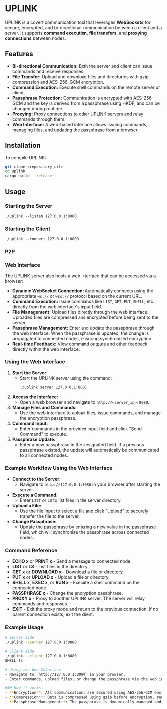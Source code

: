 # UPLINK

UPLINK is a covert communication tool that leverages **WebSockets** for secure, encrypted, and bi-directional communication between a client and a server. It supports **command execution**, **file transfers**, and **proxying connections** between nodes.

## Features

- **Bi-directional Communication:** Both the server and client can issue commands and receive responses.
- **File Transfer:** Upload and download files and directories with gzip compression and AES-256-GCM encryption.
- **Command Execution:** Execute shell commands on the remote server or client.
- **Passphrase Protection:** Communication is encrypted with AES-256-GCM and the key is derived from a passphrase using HKDF, and can be changed during runtime.
- **Proxying:** Proxy connections to other UPLINK servers and relay commands through them.
- **Web Interface:** A web-based interface allows issuing commands, managing files, and updating the passphrase from a browser.

## Installation

To compile UPLINK:

```sh
git clone <repository_url>
cd uplink
cargo build --release
```

## Usage
### Starting the Server
```
./uplink --listen 127.0.0.1:8080
```
### Starting the Client
```
./uplink --connect 127.0.0.1:8080
```
### P2P

### Web Interface
The UPLINK server also hosts a web interface that can be accessed via a browser:

- **Dynamic WebSocket Connection:** Automatically connects using the appropriate `ws://` or `wss://` protocol based on the current URL.
- **Command Execution:** Issue commands like `LIST`, `GET`, `PUT`, `SHELL`, etc., directly from the web interface's input field.
- **File Management:** Upload files directly through the web interface. Uploaded files are compressed and encrypted before being sent to the server.
- **Passphrase Management:** Enter and update the passphrase through the web interface. When the passphrase is updated, the change is propagated to connected nodes, ensuring synchronized encryption.
- **Real-time Feedback:** View command outputs and other feedback directly within the web interface.

### Using the Web Interface

1. **Start the Server:** 
   - Start the UPLINK server using the command:
     ```sh
     ./uplink server 127.0.0.1:8080
     ```
2. **Access the Interface:** 
   - Open a web browser and navigate to `http://<server_ip>:8080`.
3. **Manage Files and Commands:**
   - Use the web interface to upload files, issue commands, and manage the encryption passphrase.
4. **Command Input:**
   - Enter commands in the provided input field and click "Send Command" to execute.
5. **Passphrase Update:**
   - Enter a new passphrase in the designated field. If a previous passphrase existed, the update will automatically be communicated to all connected nodes.

### Example Workflow Using the Web Interface

- **Connect to the Server:**
  - Navigate to `http://127.0.0.1:8080` in your browser after starting the server.
- **Execute a Command:**
  - Enter `LIST` or `LS` to list files in the server directory.
- **Upload a File:**
  - Use the file input to select a file and click "Upload" to securely transfer the file to the server.
- **Change Passphrase:**
  - Update the passphrase by entering a new value in the passphrase field, which will synchronize the passphrase across connected nodes.

### Command Reference

- **ECHO x** or **PRINT x** - Send a message to connected node.
- **LIST** or **LS** - List files in the directory.
- **GET x** or **DOWNLOAD x** - Download a file or directory.
- **PUT x** or **UPLOAD x** - Upload a file or directory.
- **SHELL x**, **EXEC x**, or **RUN x** - Execute a shell command on the connected node.
- **PASSPHRASE x** - Change the encryption passphrase.
- **PROXY x** - Proxy to another UPLINK server. The server will relay commands and responses.
- **EXIT** - Exit the proxy mode and return to the previous connection. If no parent connection exists, exit the client.

### Example Usage

```sh
# Server-side
./uplink --server 127.0.0.1:8080

# Client-side
./uplink --client 127.0.0.1:8080
SHELL ls

# Using the Web Interface
- Navigate to `http://127.0.0.1:8080` in your browser.
- Enter commands, upload files, or change the passphrase via the web interface.

### How it works
- **Encryption**: All communications are secured using AES-256-GCM encryption.
- **Compression**: Data is compressed using gzip before encryption, reducing transmission size.
- **Passphrase Management**: The passphrase is dynamically managed and can be updated during a session. Updates are automatically synchronized across connected nodes.